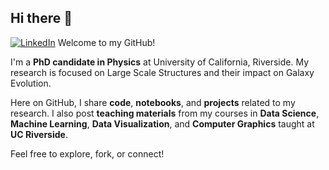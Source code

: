 ## Hi there 👋

[![LinkedIn](https://img.shields.io/badge/LinkedIn-Profile-blue)](https://www.linkedin.com/in/sina-taamoli-a49b44b6/)
Welcome to my GitHub!

I'm a **PhD candidate in Physics** at University of California, Riverside. My research is focused on Large Scale Structures and their impact on Galaxy Evolution. 

Here on GitHub, I share **code**, **notebooks**, and **projects** related to my research. I also post **teaching materials** from my courses in **Data Science**, **Machine Learning**, **Data Visualization**, and **Computer Graphics** taught at **UC Riverside**.  

Feel free to explore, fork, or connect!

<!--
**sinataamoli/SinaTaamoli** is a ✨ _special_ ✨ repository because its `README.md` (this file) appears on your GitHub profile.

Here are some ideas to get you started:

- 🔭 I’m currently working on ...
- 🌱 I’m currently learning ...
- 👯 I’m looking to collaborate on ...
- 🤔 I’m looking for help with ...
- 💬 Ask me about ...
- 📫 How to reach me: ...
- 😄 Pronouns: ...
- ⚡ Fun fact: ...
-->
